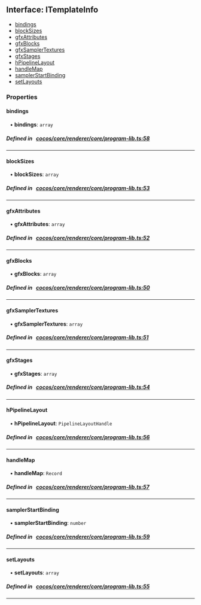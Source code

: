 ## Interface: ITemplateInfo

- [bindings](#bindings)
- [blockSizes](#blockSizes)
- [gfxAttributes](#gfxAttributes)
- [gfxBlocks](#gfxBlocks)
- [gfxSamplerTextures](#gfxSamplerTextures)
- [gfxStages](#gfxStages)
- [hPipelineLayout](#hPipelineLayout)
- [handleMap](#handleMap)
- [samplerStartBinding](#samplerStartBinding)
- [setLayouts](#setLayouts)

### Properties

#### bindings

<div style="margin-left: 10px;">


• **bindings**: ``array``

</div>

##### Defined in &nbsp;   [cocos/core/renderer/core/program-lib.ts:58](https://github.com/cocos-creator/engine/blob/c7bf6b8a9/cocos/core/renderer/core/program-lib.ts#L58)&nbsp;
___
#### blockSizes

<div style="margin-left: 10px;">


• **blockSizes**: ``array``

</div>

##### Defined in &nbsp;   [cocos/core/renderer/core/program-lib.ts:53](https://github.com/cocos-creator/engine/blob/c7bf6b8a9/cocos/core/renderer/core/program-lib.ts#L53)&nbsp;
___
#### gfxAttributes

<div style="margin-left: 10px;">


• **gfxAttributes**: ``array``

</div>

##### Defined in &nbsp;   [cocos/core/renderer/core/program-lib.ts:52](https://github.com/cocos-creator/engine/blob/c7bf6b8a9/cocos/core/renderer/core/program-lib.ts#L52)&nbsp;
___
#### gfxBlocks

<div style="margin-left: 10px;">


• **gfxBlocks**: ``array``

</div>

##### Defined in &nbsp;   [cocos/core/renderer/core/program-lib.ts:50](https://github.com/cocos-creator/engine/blob/c7bf6b8a9/cocos/core/renderer/core/program-lib.ts#L50)&nbsp;
___
#### gfxSamplerTextures

<div style="margin-left: 10px;">


• **gfxSamplerTextures**: ``array``

</div>

##### Defined in &nbsp;   [cocos/core/renderer/core/program-lib.ts:51](https://github.com/cocos-creator/engine/blob/c7bf6b8a9/cocos/core/renderer/core/program-lib.ts#L51)&nbsp;
___
#### gfxStages

<div style="margin-left: 10px;">


• **gfxStages**: ``array``

</div>

##### Defined in &nbsp;   [cocos/core/renderer/core/program-lib.ts:54](https://github.com/cocos-creator/engine/blob/c7bf6b8a9/cocos/core/renderer/core/program-lib.ts#L54)&nbsp;
___
#### hPipelineLayout

<div style="margin-left: 10px;">


• **hPipelineLayout**: ``PipelineLayoutHandle``

</div>

##### Defined in &nbsp;   [cocos/core/renderer/core/program-lib.ts:56](https://github.com/cocos-creator/engine/blob/c7bf6b8a9/cocos/core/renderer/core/program-lib.ts#L56)&nbsp;
___
#### handleMap

<div style="margin-left: 10px;">


• **handleMap**: ``Record``

</div>

##### Defined in &nbsp;   [cocos/core/renderer/core/program-lib.ts:57](https://github.com/cocos-creator/engine/blob/c7bf6b8a9/cocos/core/renderer/core/program-lib.ts#L57)&nbsp;
___
#### samplerStartBinding

<div style="margin-left: 10px;">


• **samplerStartBinding**: ``number``

</div>

##### Defined in &nbsp;   [cocos/core/renderer/core/program-lib.ts:59](https://github.com/cocos-creator/engine/blob/c7bf6b8a9/cocos/core/renderer/core/program-lib.ts#L59)&nbsp;
___
#### setLayouts

<div style="margin-left: 10px;">


• **setLayouts**: ``array``

</div>

##### Defined in &nbsp;   [cocos/core/renderer/core/program-lib.ts:55](https://github.com/cocos-creator/engine/blob/c7bf6b8a9/cocos/core/renderer/core/program-lib.ts#L55)&nbsp;
___
